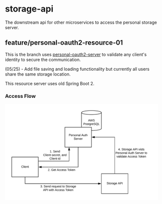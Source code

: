 # storage-api
The downstream api for other microservices to access the personal storage server.

## feature/personal-oauth2-resource-01
This is the branch uses [personal-oauth2-server](https://github.com/paper-driver/personal-oauth2-server/tree/feature/client-credential-2) to validate any client's identity to 
secure the communication.

(05/25) - Add file saving and loading functionality but currently all users share the same storage location.

This resource server uses old Spring Boot 2.

### Access Flow
![Access Flow Diagram](./FlowToAccessStorageAPI.png)
